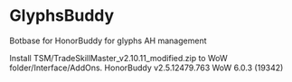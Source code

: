 GlyphsBuddy
===========

Botbase for HonorBuddy for glyphs AH management


Install TSM/TradeSkillMaster_v2.10.11_modified.zip to WoW folder/Interface/AddOns.
HonorBuddy v2.5.12479.763 
WoW 6.0.3 (19342)